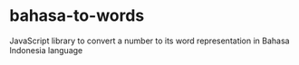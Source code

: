 bahasa-to-words
===============

JavaScript library to convert a number to its word representation in Bahasa Indonesia language
